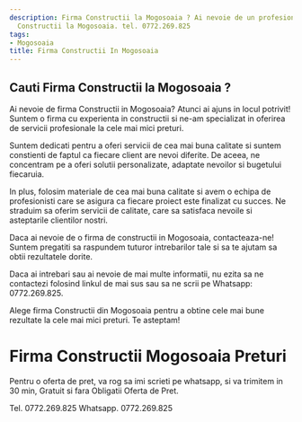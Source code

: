 ```yaml
---
description: Firma Constructii la Mogosoaia ? Ai nevoie de un profesionist in Firma
  Constructii la Mogosoaia. tel. 0772.269.825
tags:
- Mogosoaia
title: Firma Constructii In Mogosoaia
---
```



## Cauti Firma Constructii la Mogosoaia ?

Ai nevoie de firma Constructii in Mogosoaia? Atunci ai ajuns in locul potrivit! Suntem o firma cu experienta in constructii si ne-am specializat in oferirea de servicii profesionale la cele mai mici preturi. 

Suntem dedicati pentru a oferi servicii de cea mai buna calitate si suntem constienti de faptul ca fiecare client are nevoi diferite. De aceea, ne concentram pe a oferi solutii personalizate, adaptate nevoilor si bugetului fiecaruia. 

In plus, folosim materiale de cea mai buna calitate si avem o echipa de profesionisti care se asigura ca fiecare proiect este finalizat cu succes. Ne straduim sa oferim servicii de calitate, care sa satisfaca nevoile si asteptarile clientilor nostri. 

Daca ai nevoie de o firma de constructii in Mogosoaia, contacteaza-ne! Suntem pregatiti sa raspundem tuturor intrebarilor tale si sa te ajutam sa obtii rezultatele dorite. 

Daca ai intrebari sau ai nevoie de mai multe informatii, nu ezita sa ne contactezi folosind linkul de mai sus sau sa ne scrii pe Whatsapp: 0772.269.825. 

Alege firma Constructii din Mogosoaia pentru a obtine cele mai bune rezultate la cele mai mici preturi. Te asteptam!

# Firma Constructii Mogosoaia Preturi
Pentru o oferta de pret, va rog sa imi scrieti pe whatsapp, si va trimitem in 30 min, Gratuit si fara Obligatii Oferta de Pret.

Tel. 0772.269.825
Whatsapp. 0772.269.825